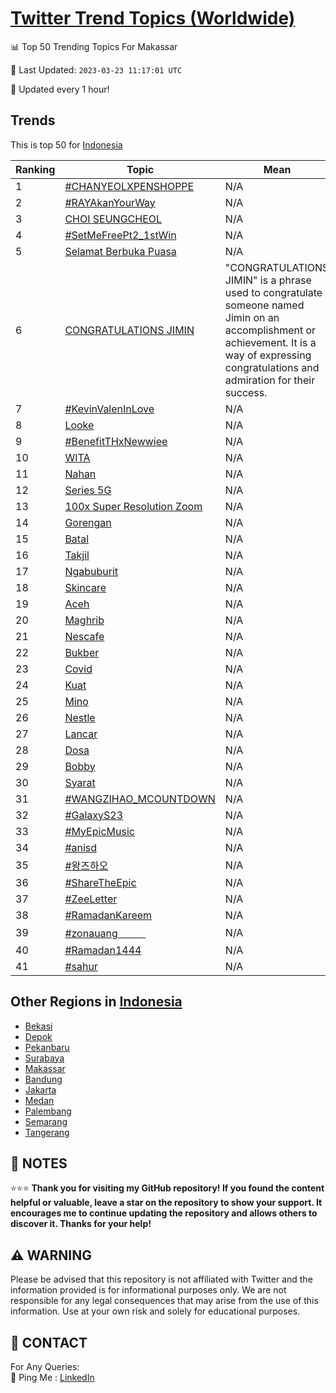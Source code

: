 [Twitter Trend Topics (Worldwide)](https://github.com/ErcinDedeoglu/Twitter-Trend-Topics)
==========


📊 Top 50 Trending Topics For Makassar

📆 Last Updated: `2023-03-23 11:17:01 UTC`

🔧 Updated every 1 hour!


## Trends

This is top 50 for [Indonesia](</Indonesia>)

| Ranking | Topic | Mean |
| ------- | ------------ | ------------ |
| 1 | [#CHANYEOLXPENSHOPPE](http://twitter.com/search?q=%23CHANYEOLXPENSHOPPE) | N/A |
| 2 | [#RAYAkanYourWay](http://twitter.com/search?q=%23RAYAkanYourWay) | N/A |
| 3 | [CHOI SEUNGCHEOL](http://twitter.com/search?q=CHOI+SEUNGCHEOL) | N/A |
| 4 | [#SetMeFreePt2_1stWin](http://twitter.com/search?q=%23SetMeFreePt2_1stWin) | N/A |
| 5 | [Selamat Berbuka Puasa](http://twitter.com/search?q=Selamat+Berbuka+Puasa) | N/A |
| 6 | [CONGRATULATIONS JIMIN](http://twitter.com/search?q=CONGRATULATIONS+JIMIN) | "CONGRATULATIONS JIMIN" is a phrase used to congratulate someone named Jimin on an accomplishment or achievement. It is a way of expressing congratulations and admiration for their success. |
| 7 | [#KevinValenInLove](http://twitter.com/search?q=%23KevinValenInLove) | N/A |
| 8 | [Looke](http://twitter.com/search?q=Looke) | N/A |
| 9 | [#BenefitTHxNewwiee](http://twitter.com/search?q=%23BenefitTHxNewwiee) | N/A |
| 10 | [WITA](http://twitter.com/search?q=WITA) | N/A |
| 11 | [Nahan](http://twitter.com/search?q=Nahan) | N/A |
| 12 | [Series 5G](http://twitter.com/search?q=Series+5G) | N/A |
| 13 | [100x Super Resolution Zoom](http://twitter.com/search?q=100x+Super+Resolution+Zoom) | N/A |
| 14 | [Gorengan](http://twitter.com/search?q=Gorengan) | N/A |
| 15 | [Batal](http://twitter.com/search?q=Batal) | N/A |
| 16 | [Takjil](http://twitter.com/search?q=Takjil) | N/A |
| 17 | [Ngabuburit](http://twitter.com/search?q=Ngabuburit) | N/A |
| 18 | [Skincare](http://twitter.com/search?q=Skincare) | N/A |
| 19 | [Aceh](http://twitter.com/search?q=Aceh) | N/A |
| 20 | [Maghrib](http://twitter.com/search?q=Maghrib) | N/A |
| 21 | [Nescafe](http://twitter.com/search?q=Nescafe) | N/A |
| 22 | [Bukber](http://twitter.com/search?q=Bukber) | N/A |
| 23 | [Covid](http://twitter.com/search?q=Covid) | N/A |
| 24 | [Kuat](http://twitter.com/search?q=Kuat) | N/A |
| 25 | [Mino](http://twitter.com/search?q=Mino) | N/A |
| 26 | [Nestle](http://twitter.com/search?q=Nestle) | N/A |
| 27 | [Lancar](http://twitter.com/search?q=Lancar) | N/A |
| 28 | [Dosa](http://twitter.com/search?q=Dosa) | N/A |
| 29 | [Bobby](http://twitter.com/search?q=Bobby) | N/A |
| 30 | [Syarat](http://twitter.com/search?q=Syarat) | N/A |
| 31 | [#WANGZIHAO_MCOUNTDOWN](http://twitter.com/search?q=%23WANGZIHAO_MCOUNTDOWN) | N/A |
| 32 | [#GalaxyS23](http://twitter.com/search?q=%23GalaxyS23) | N/A |
| 33 | [#MyEpicMusic](http://twitter.com/search?q=%23MyEpicMusic) | N/A |
| 34 | [#anisd](http://twitter.com/search?q=%23anisd) | N/A |
| 35 | [#왕즈하오](http://twitter.com/search?q=%23%ec%99%95%ec%a6%88%ed%95%98%ec%98%a4) | N/A |
| 36 | [#ShareTheEpic](http://twitter.com/search?q=%23ShareTheEpic) | N/A |
| 37 | [#ZeeLetter](http://twitter.com/search?q=%23ZeeLetter) | N/A |
| 38 | [#RamadanKareem](http://twitter.com/search?q=%23RamadanKareem) | N/A |
| 39 | [#zonauangᅠᅠᅠ](http://twitter.com/search?q=%23zonauang%e1%85%a0%e1%85%a0%e1%85%a0) | N/A |
| 40 | [#Ramadan1444](http://twitter.com/search?q=%23Ramadan1444) | N/A |
| 41 | [#sahur](http://twitter.com/search?q=%23sahur) | N/A |



## Other Regions in [Indonesia](</Indonesia>)

* [Bekasi](</Indonesia/Bekasi.md>)
* [Depok](</Indonesia/Depok.md>)
* [Pekanbaru](</Indonesia/Pekanbaru.md>)
* [Surabaya](</Indonesia/Surabaya.md>)
* [Makassar](</Indonesia/Makassar.md>)
* [Bandung](</Indonesia/Bandung.md>)
* [Jakarta](</Indonesia/Jakarta.md>)
* [Medan](</Indonesia/Medan.md>)
* [Palembang](</Indonesia/Palembang.md>)
* [Semarang](</Indonesia/Semarang.md>)
* [Tangerang](</Indonesia/Tangerang.md>)



## 📝 NOTES

⭐⭐⭐ **Thank you for visiting my GitHub repository! If you found the content helpful or valuable, leave a star on the repository to show your support. It encourages me to continue updating the repository and allows others to discover it. Thanks for your help!**


## ⚠️ WARNING

Please be advised that this repository is not affiliated with Twitter and the information provided is for informational purposes only. We are not responsible for any legal consequences that may arise from the use of this information. Use at your own risk and solely for educational purposes.


## 📨 CONTACT

 For Any Queries:  
            🏓 Ping Me : [LinkedIn](https://www.linkedin.com/in/ercindedeoglu/)
